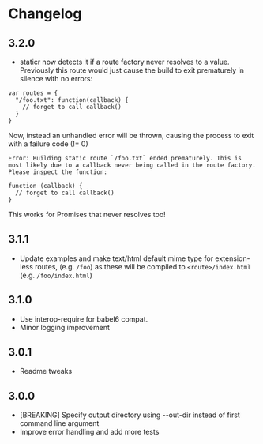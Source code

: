 # Changelog

## 3.2.0
* staticr now detects it if a route factory never resolves to a value. Previously this route would just cause the build 
to exit prematurely in silence with no errors:

```
var routes = {
  "/foo.txt": function(callback) {
    // forget to call callback()
  }
}
```

Now, instead an unhandled error will be thrown, causing the process to exit with a failure code (!= 0)

```
Error: Building static route `/foo.txt` ended prematurely. This is most likely due to a callback never being called in the route factory. Please inspect the function:

function (callback) {
  // forget to call callback()
}
```

This works for Promises that never resolves too!

## 3.1.1
* Update examples and make text/html default mime type for extension-less routes, (e.g. `/foo`) as these will be compiled to `<route>/index.html` (e.g. `/foo/index.html`) 

## 3.1.0
* Use interop-require for babel6 compat.
* Minor logging improvement

## 3.0.1
* Readme tweaks

## 3.0.0
* [BREAKING] Specify output directory using --out-dir instead of first command line argument
* Improve error handling and add more tests